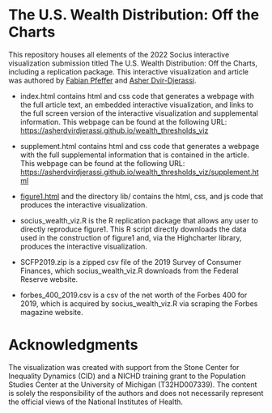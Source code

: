 # The U.S. Wealth Distribution: Off the Charts

This repository houses all elements of the 2022 Socius interactive visualization submission titled The U.S. Wealth Distribution: Off the Charts, including a replication package. This interactive visualization and article was authored by [Fabian Pfeffer](https://lsa.umich.edu/soc/people/faculty/fpfeffer.html) and [Asher Dvir-Djerassi](https://lsa.umich.edu/soc/people/current-graduate-students/asher-dvir-djerassi.html).

* index.html contains html and css code that generates a webpage with the full article text, an embedded interactive visualization, and links to the full screen version of the interactive visualization and supplemental information. This webpage can be found at the following URL: https://asherdvirdjerassi.github.io/wealth_thresholds_viz

* supplement.html contains html and css code that generates a webpage with the full supplemental information that is contained in the article. This webpage can be found at the following URL: https://asherdvirdjerassi.github.io/wealth_thresholds_viz/supplement.html

* [figure1.html](/figure1.hmtl) and the directory lib/ contains the html, css, and js code that produces the interactive visualization. 

* socius_wealth_viz.R is the R replication package that allows any user to directly reproduce figure1. This R script directly downloads the data used in the construction of figure1 and, via the Highcharter library, produces the interactive visualization.  

* SCFP2019.zip is a zipped csv file of the 2019 Survey of Consumer Finances, which socius_wealth_viz.R downloads from the Federal Reserve website. 

* forbes_400_2019.csv is a csv of the net worth of the Forbes 400 for 2019, which is acquired by socius_wealth_viz.R via scraping the Forbes magazine website.

# Acknowledgments

The visualization was created with support from the Stone Center for Inequality Dynamics (CID) and a NICHD training grant to the Population Studies Center at the University of Michigan (T32HD007339). The content is solely the responsibility of the authors and does not necessarily represent the official views of the National Institutes of Health.
